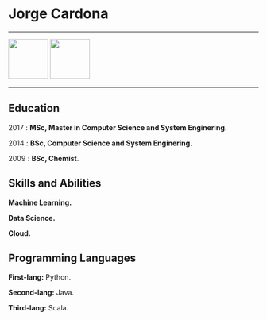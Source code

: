 Jorge Cardona
============

-------------------  -------------------------------------------
[<img src="https://content.linkedin.com/content/dam/me/business/en-us/amp/brand-site/v2/bg/LI-Bug.svg.original.svg" width="80" height="80"  target="_blank">](https://www.linkedin.com/in/jorgecardona1)
[<img src="https://d29fhpw069ctt2.cloudfront.net/icon/image/38712/preview.svg" width="80" height="80"  target="_blank">](https://www.hackerrank.com/jorgecardona)
-------------------     ----------------------------
Education
---------

2017
:   **MSc, Master in Computer Science and System Enginering**.

2014
:   **BSc, Computer Science and System Enginering**.

2009
:   **BSc, Chemist**.

Skills and Abilities
--------------------
**Machine Learning.**

**Data Science.**

**Cloud.**

Programming Languages
--------------------
**First-lang:** Python.

**Second-lang:** Java.

**Third-lang:** Scala. 
